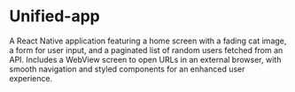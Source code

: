 # Unified-app
A React Native application featuring a home screen with a fading cat image, a form for user input, and a paginated list of random users fetched from an API. Includes a WebView screen to open URLs in an external browser, with smooth navigation and styled components for an enhanced user experience.
